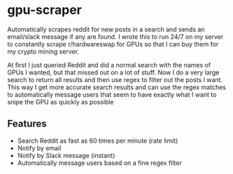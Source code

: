 # gpu-scraper
Automatically scrapes reddit for new posts in a search and sends an email/slack message if any are found. 
I wrote this to run 24/7 on my server to constantly scrape r/hardwareswap for GPUs so that I can buy them for my crypto mining server.

At first I just queried Reddit and did a normal search with the names of GPUs I wanted, but that missed out on a lot of stuff.
Now I do a very large search to return all results and then use regex to filter out the posts I want.
This way I get more accurate search results and can use the regex matches to automatically message users that seem to have exactly what I want to snipe the GPU as quickly as possible

## Features
- Search Reddit as fast as 60 times per minute (rate limit)
- Notify by email
- Notify by Slack message (instant)
- Automatically message users based on a fine regex filter
